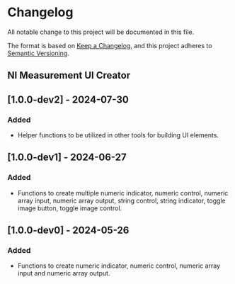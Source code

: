 # Changelog

All notable change to this project will be documented in this file.

The format is based on [Keep a Changelog](https://keepachangelog.com/en/1.1.0/),
and this project adheres to [Semantic Versioning](https://semver.org/spec/v2.0.0.html).

## NI Measurement UI Creator

## [1.0.0-dev2] - 2024-07-30

### Added

- Helper functions to be utilized in other tools for building UI elements.

## [1.0.0-dev1] - 2024-06-27

### Added

- Functions to create multiple numeric indicator, numeric control, numeric array input, numeric array output, string control, string indicator, toggle image button, toggle image control.

## [1.0.0-dev0] - 2024-05-26

### Added

- Functions to create numeric indicator, numeric control, numeric array input and numeric array output.